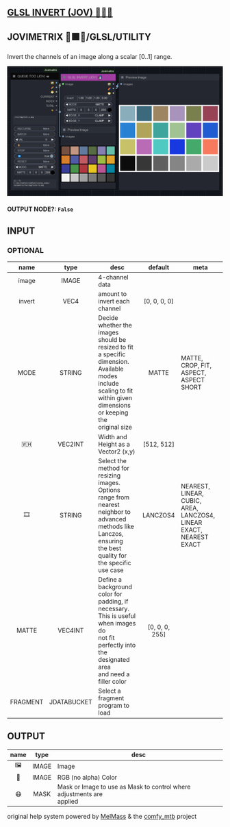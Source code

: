 ## [GLSL INVERT (JOV) 🧙🏽‍♀️](https://github.com/Amorano/Jovimetrix-examples/blob/master/node/GLSL%20INVERT/GLSL%20INVERT.md)

## JOVIMETRIX 🔺🟩🔵/GLSL/UTILITY

Invert the channels of an image along a scalar [0..1] range.

![GLSL INVERT](https://raw.githubusercontent.com/Amorano/Jovimetrix-examples/master/node/GLSL%20INVERT/GLSL%20INVERT.png)

#### OUTPUT NODE?: `False`

## INPUT

### OPTIONAL

name | type | desc | default | meta
:---:|:---:|---|:---:|---
image  |  IMAGE  | 4-channel data |  | 
invert  |  VEC4  | amount to invert each channel | [0, 0, 0, 0] | 
MODE  |  STRING  | Decide whether the images should be<br>resized to fit a specific dimension.<br>Available modes include scaling to fit<br>within given dimensions or keeping the<br>original size | MATTE | MATTE, CROP, FIT, ASPECT, ASPECT SHORT
🇼🇭  |  VEC2INT  | Width and Height as a Vector2 (x,y) | [512, 512] | 
🎞️  |  STRING  | Select the method for resizing images.<br>Options range from nearest neighbor to<br>advanced methods like Lanczos, ensuring<br>the best quality for the specific use case | LANCZOS4 | NEAREST, LINEAR, CUBIC, AREA, LANCZOS4,<br>LINEAR EXACT, NEAREST EXACT
MATTE  |  VEC4INT  | Define a background color for padding, if<br>necessary. This is useful when images do<br>not fit perfectly into the designated area<br>and need a filler color | [0, 0, 0, 255] | 
FRAGMENT  |  JDATABUCKET  | Select a fragment program to load |  | 

## OUTPUT

name | type | desc
:---:|:---:|---
🖼️  |  IMAGE  | Image 
🌈  |  IMAGE  | RGB (no alpha) Color 
😷  |  MASK  | Mask or Image to use as Mask to control where adjustments are<br>applied 

original help system powered by [MelMass](https://github.com/melMass) & the [comfy_mtb](https://github.com/melMass/comfy_mtb) project